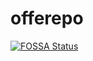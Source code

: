 # offerepo
[![FOSSA Status](https://app.fossa.io/api/projects/git%2Bgithub.com%2Faravindc%2Fofferepo.svg?type=shield)](https://app.fossa.io/projects/git%2Bgithub.com%2Faravindc%2Fofferepo?ref=badge_shield)
